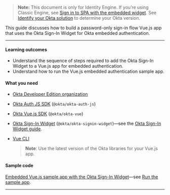 > **Note:** This document is only for Identity Engine. If you’re using Classic Engine, see [Sign in to SPA with the embedded widget](/docs/guides/archive-sign-in-to-spa-embedded-widget/vue/main). See [Identify your Okta solution](https://help.okta.com/okta_help.htm?type=oie&id=ext-oie-version) to determine your Okta version.

This guide discusses how to build a password-only sign-in flow Vue.js app that uses the Okta Sign-In Widget for Okta embedded authentication.

---

#### Learning outcomes

* Understand the sequence of steps required to add the Okta Sign-In Widget to a Vue.js app for embedded authentication.
* Understand how to run the Vue.js embedded authentication sample app.

#### What you need

* [Okta Developer Edition organization](/signup)
* [Okta Auth JS SDK](https://github.com/okta/okta-auth-js) (`@okta/okta-auth-js`)
* [Okta Vue.js SDK](https://github.com/okta/okta-vue) (`@okta/okta-vue`)
* [Okta Sign-In Widget](https://github.com/okta/okta-signin-widget) (`@okta/okta-signin-widget`)&mdash;see the [Okta Sign-In Widget guide](/code/javascript/okta_sign-in_widget/).
* [Vue CLI](https://cli.vuejs.org/guide/installation.html)

    > **Note**: Use the latest version of the Okta libraries for your Vue.js app. <!--This guide was written for `@okta/okta-signin-widget@6`, `@okta/okta-vue@5.1.1`, and `@okta/okta-auth-js@6`. -->

#### Sample code

[Embedded Vue.js sample app with the Okta Sign-In Widget](https://github.com/okta/samples-js-vue/tree/master/custom-login)&mdash;see [Run the sample app](#run-the-sample-application).

---
